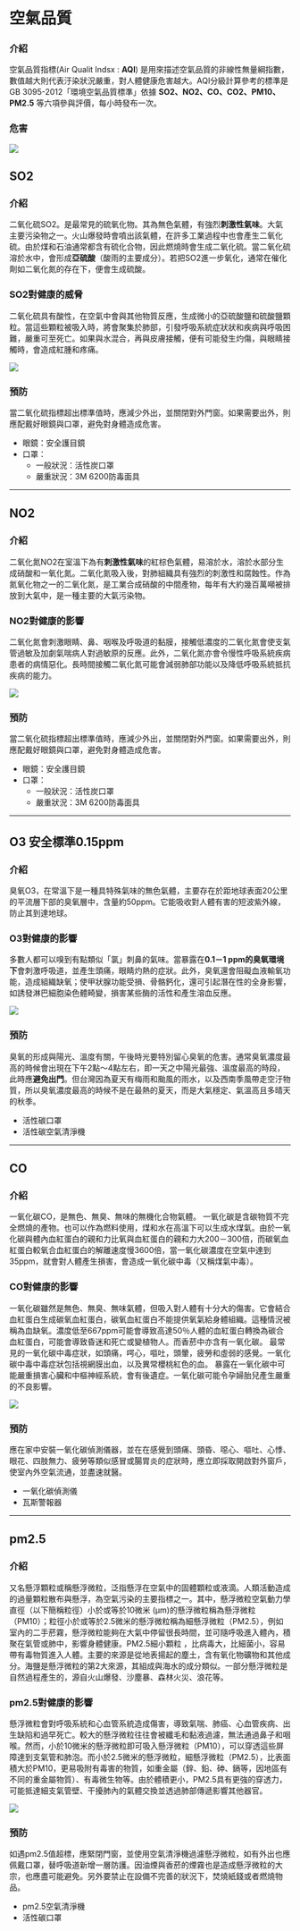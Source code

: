 #  空氣品質
### 介紹
空氣品質指標(Air Qualit Indsx : **AQI**) 是用來描述空氣品質的非線性無量綱指數，數值越大則代表汙染狀況嚴重，對人體健康危害越大。AQI分級計算參考的標準是GB 3095-2012「環境空氣品質標準」依據 **SO2、NO2、CO、CO2、PM10、PM2.5** 等六項參與評價，每小時發布一次。

### 危害
![](/Users/y/Desktop/gitHub/project/文檔/空氣品質指標圖案.jpg)

## SO2


### 介紹

二氧化硫SO2。是最常見的硫氧化物。其為無色氣體，有強烈**刺激性氣味**。大氣主要污染物之一。火山爆發時會噴出該氣體，在許多工業過程中也會產生二氧化硫。由於煤和石油通常都含有硫化合物，因此燃燒時會生成二氧化硫。當二氧化硫溶於水中，會形成**亞硫酸**（酸雨的主要成分）。若把SO2進一步氧化，通常在催化劑如二氧化氮的存在下，便會生成硫酸。

### SO2對健康的威脅

二氧化硫具有酸性，在空氣中會與其他物質反應，生成微小的亞硫酸鹽和硫酸鹽顆粒。當這些顆粒被吸入時，將會聚集於肺部，引發呼吸系統症狀狀和疾病與呼吸困難，嚴重可至死亡。如果與水混合，再與皮膚接觸，便有可能發生灼傷，與眼睛接觸時，會造成紅腫和疼痛。

![](/Users/y/Desktop/gitHub/project/文檔/空氣品質指標圖案/投影片4.jpeg)

### 預防
當二氧化硫指標超出標準值時，應減少外出，並關閉對外門窗。如果需要出外，則應配戴好眼鏡與口罩，避免對身體造成危害。
- 眼鏡：安全護目鏡
- 口罩：
  - 一般狀況：活性炭口罩
  - 嚴重狀況：3M 6200防毒面具

---

## NO2

### 介紹

二氧化氮NO2在室溫下為有**刺激性氣味**的紅棕色氣體，易溶於水，溶於水部分生成硝酸和一氧化氮。二氧化氮吸入後，對肺組織具有強烈的刺激性和腐蝕性。作為氮氧化物之一的二氧化氮，是工業合成硝酸的中間產物，每年有大約幾百萬噸被排放到大氣中，是一種主要的大氣污染物。

### NO2對健康的影響

二氧化氮會刺激眼睛、鼻、咽喉及呼吸道的黏膜，接觸低濃度的二氧化氮會使支氣管過敏及加劇氣喘病人對過敏原的反應。此外，二氧化氮亦會令慢性呼吸系統疾病患者的病情惡化。長時間接觸二氧化氮可能會減弱肺部功能以及降低呼吸系統抵抗疾病的能力。

![](/Users/y/Desktop/gitHub/project/文檔/空氣品質指標圖案/投影片5.jpeg)


### 預防
當二氧化硫指標超出標準值時，應減少外出，並關閉對外門窗。如果需要出外，則應配戴好眼鏡與口罩，避免對身體造成危害。
- 眼鏡：安全護目鏡
- 口罩：
  - 一般狀況：活性炭口罩
  - 嚴重狀況：3M 6200防毒面具

---
## O3 安全標準0.15ppm

### 介紹

臭氧O3，在常溫下是一種具特殊氣味的無色氣體，主要存在於距地球表面20公里的平流層下部的臭氧層中，含量約50ppm。它能吸收對人體有害的短波紫外線，防止其到達地球。

### O3對健康的影響
多數人都可以嗅到有點類似「氯」刺鼻的氣味。當暴露在**0.1－1 ppm的臭氧環境下**會刺激呼吸道，並產生頭痛，眼睛灼熱的症狀。此外，臭氧還會阻礙血液輸氧功能，造成組織缺氧；使甲狀腺功能受損、骨骼鈣化，還可引起潛在性的全身影響，如誘發淋巴細胞染色體畸變，損害某些酶的活性和產生溶血反應。

![](/Users/y/Desktop/gitHub/project/文檔/空氣品質指標圖案/投影片1.jpeg)

### 預防
臭氧的形成與陽光、溫度有關，午後時光要特別留心臭氧的危害。通常臭氧濃度最高的時候會出現在下午2點～4點左右，即一天之中陽光最強、溫度最高的時段，此時應**避免出門**。但台灣因為夏天有梅雨和颱風的雨水，以及西南季風帶走空汙物質，所以臭氧濃度最高的時候不是在最熱的夏天，而是大氣穩定、氣溫高且多晴天的秋季。
- 活性碳口罩
- 活性碳空氣清淨機

---

## CO

### 介紹

一氧化碳CO，是無色、無臭、無味的無機化合物氣體。 一氧化碳是含碳物質不完全燃燒的產物。也可以作為燃料使用，煤和水在高溫下可以生成水煤氣。由於一氧化碳與體內血紅蛋白的親和力比氧與血紅蛋白的親和力大200－300倍，而碳氧血紅蛋白較氧合血紅蛋白的解離速度慢3600倍，當一氧化碳濃度在空氣中達到35ppm，就會對人體產生損害，會造成一氧化碳中毒（又稱煤氣中毒）。

### CO對健康的影響

一氧化碳雖然是無色、無臭、無味氣體，但吸入對人體有十分大的傷害。它會結合血紅蛋白生成碳氧血紅蛋白，碳氧血紅蛋白不能提供氧氣給身體組織。這種情況被稱為血缺氧。濃度低至667ppm可能會導致高達50％人體的血紅蛋白轉換為碳合血紅蛋白，可能會導致昏迷和死亡或變植物人。而香菸中亦含有一氧化碳。 最常見的一氧化碳中毒症狀，如頭痛，㗁心，嘔吐，頭暈，疲勞和虛弱的感覺。一氧化碳中毒中毒症狀包括視網膜出血，以及異常櫻桃紅色的血。 暴露在一氧化碳中可能嚴重損害心臟和中樞神經系統，會有後遺症。一氧化碳可能令孕婦胎兒產生嚴重的不良影響。

![](/Users/y/Desktop/gitHub/project/文檔/空氣品質指標圖案/投影片3.jpeg)

### 預防

應在家中安裝一氧化碳偵測儀器，並在在感覺到頭痛、頭昏、噁心、嘔吐、心悸、眼花、四肢無力、疲勞等類似感冒或腸胃炎的症狀時，應立即採取開啟對外窗戶，使室內外空氣流通，並盡速就醫。

- 一氧化碳偵測儀
- 瓦斯警報器

---

## pm2.5


### 介紹

又名懸浮顆粒或稱懸浮微粒，泛指懸浮在空氣中的固體顆粒或液滴。人類活動造成的過量顆粒散布與懸浮，為空氣污染的主要指標之一。其中，懸浮微粒空氣動力學直徑（以下簡稱粒徑）小於或等於10微米 (µm)的懸浮微粒稱為懸浮微粒（PM10）；粒徑小於或等於2.5微米的懸浮微粒稱為細懸浮微粒（PM2.5），例如室內的二手菸霧，懸浮微粒能夠在大氣中停留很長時間，並可隨呼吸進入體內，積聚在氣管或肺中，影響身體健康。PM2.5細小顆粒 ，比病毒大，比細菌小，容易帶有毒物質進入人體。主要的來源是從地表揚起的塵土，含有氧化物礦物和其他成分。海鹽是懸浮微粒的第2大來源，其組成與海水的成分類似。一部分懸浮微粒是自然過程產生的，源自火山爆發、沙塵暴、森林火災、浪花等。

### pm2.5對健康的影響

懸浮微粒會對呼吸系統和心血管系統造成傷害，導致氣喘、肺癌、心血管疾病、出生缺陷和過早死亡。較大的懸浮微粒往往會被纖毛和黏液過濾，無法通過鼻子和咽喉。然而，小於10微米的懸浮微粒即可吸入懸浮微粒（PM10），可以穿透這些屏障達到支氣管和肺泡。而小於2.5微米的懸浮微粒，細懸浮微粒（PM2.5），比表面積大於PM10，更易吸附有毒害的物質，如重金屬（鋅、鉛、砷、鎘等，因地區有不同的重金屬物質）、有毒微生物等。由於體積更小，PM2.5具有更強的穿透力，可能抵達細支氣管壁、干擾肺內的氣體交換並透過肺部傳遞影響其他器官。

![](/Users/y/Desktop/gitHub/project/文檔/空氣品質指標圖案/投影片2.jpeg)
### 預防

如遇pm2.5值超標，應緊閉門窗，並使用空氣清淨機過濾懸浮微粒，如有外出也應佩戴口罩，替呼吸道新增一層防護。因油煙與香菸的煙霧也是造成懸浮微粒的大宗，也應盡可能避免。另外要禁止在設備不完善的狀況下，焚燒紙錢或者燃燒物品。

- pm2.5空氣清淨機
- 活性碳口罩

















